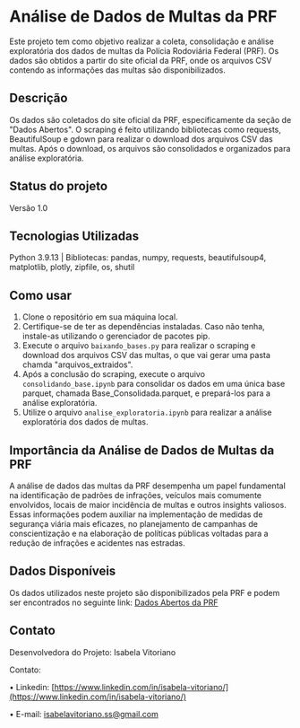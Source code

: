 # Análise de Dados de Multas da PRF

Este projeto tem como objetivo realizar a coleta, consolidação e análise exploratória dos dados de multas da Polícia Rodoviária Federal (PRF). Os dados são obtidos a partir do site oficial da PRF, onde os arquivos CSV contendo as informações das multas são disponibilizados.

## Descrição

Os dados são coletados do site oficial da PRF, especificamente da seção de "Dados Abertos". O scraping é feito utilizando bibliotecas como requests, BeautifulSoup e gdown para realizar o download dos arquivos CSV das multas. Após o download, os arquivos são consolidados e organizados para análise exploratória.

## Status do projeto

Versão 1.0

## Tecnologias Utilizadas

Python 3.9.13 | Bibliotecas: pandas, numpy, requests, beautifulsoup4, matplotlib, plotly, zipfile, os, shutil

## Como usar

1. Clone o repositório em sua máquina local.
2. Certifique-se de ter as dependências instaladas. Caso não tenha, instale-as utilizando o gerenciador de pacotes pip.
3. Execute o arquivo `baixando_bases.py` para realizar o scraping e download dos arquivos CSV das multas, o que vai gerar uma pasta chamda "arquivos_extraidos".
4. Após a conclusão do scraping, execute o arquivo `consolidando_base.ipynb` para consolidar os dados em uma única base parquet, chamada Base_Consolidada.parquet, e prepará-los para a análise exploratória.
5. Utilize o arquivo `analise_exploratoria.ipynb` para realizar a análise exploratória dos dados de multas.

## Importância da Análise de Dados de Multas da PRF

A análise de dados das multas da PRF desempenha um papel fundamental na identificação de padrões de infrações, veículos mais comumente envolvidos, locais de maior incidência de multas e outros insights valiosos. Essas informações podem auxiliar na implementação de medidas de segurança viária mais eficazes, no planejamento de campanhas de conscientização e na elaboração de políticas públicas voltadas para a redução de infrações e acidentes nas estradas.

## Dados Disponíveis

Os dados utilizados neste projeto são disponibilizados pela PRF e podem ser encontrados no seguinte link: [Dados Abertos da PRF](https://www.gov.br/prf/pt-br/acesso-a-informacao/dados-abertos/dados-abertos-da-prf)

## Contato

Desenvolvedora do Projeto: Isabela Vitoriano

Contato:

• Linkedin: [https://www.linkedin.com/in/isabela-vitoriano/](https://www.linkedin.com/in/isabela-vitoriano/)

• E-mail: [isabelavitoriano.ss@gmail.com](isabelavitoriano.ss@gmail.com)
